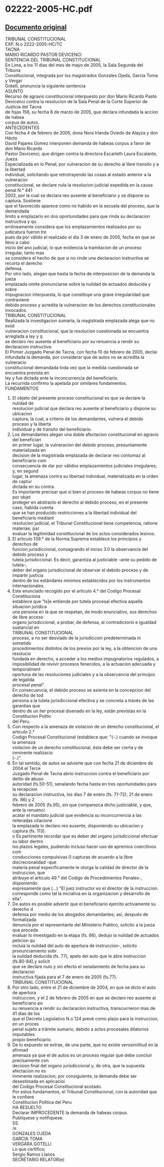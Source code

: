 
02222-2005-HC.pdf
=================
  
[Documento original](https://tc.gob.pe/jurisprudencia/2006/02222-2005-HC.pdf)  
---  
TRIBUNAL CONSTITUCIONAL  
EXP. N.o 2222-2005-HC/TC  
TACNA  
MARIO RICARDO PASTOR DEVICENCI  
SENTENCIA DEL TRIBUNAL CONSTITUCIONAL  
En Lima, a los 11 dias del mes de mayo de 2005, la Sala Segunda del Tribuna  
Constitucional, integrada por los magistrados Gonzales Ojeda, Garcia Toma y Vergar  
Gotelli, pronuncia la siguiente sentencia  
ASUNTO  
Recurso de agravio constitucional interpuesto por don Mario Ricardo Pasto  
Devicenci contra la resolucion de la Sala Penal de la Corte Superior de Justicia del Tacna  
de fojas 156, su fecha 8 de marzo de 2005, que declara infundada la accion de habea  
corpus de autos.  
ANTECEDENTES  
Con fecha 4 de febrero de 2005, dona Nora Irlanda Oviedo de Alayza y don Hécto  
David Pajares Gomez interponen demanda de habeas corpus a favor de don Mario Ricardo  
Pastor Devicenci, que dirigen contra la directora Escarleth Laura Escalante, Jueza  
Especializada en lo Penal, por vulneracion de su derecho al libre transito y a la libertad  
individual, solicitando que retrotrayendo las cosas al estado anterior a la vulneracior  
çonstitucional, se declare nula la resolucion judicial expedida en la causa penal N.° 441  
2002, por la cual se declara reo ausente al beneficiario y se dispone su captura. Sostiene  
que el favorecido aparece como no habido en la secuela del proceso, que la demandada  
limito a emplazarlo en dos oportunidades para que rinda su declaracion instructiva y qu  
errôneamente considera que los emplazamientos realizados por su judicatura fueron tre  
pues da por vâlido el realizado el dia 3 de enero de 2005, fecha en que se llevo a cabo  
inicio del ano judicial, lo que evidencia la tramitacion de un proceso irregular, tanto mas  
se considera el hecho de que si no rinde una declaracion instructiva se recorta el derecho  
defensa.  
Por otro lado, alegan que hasta la fecha de interposicion de la demanda la jueza  
emplazada omite pronunciarse sobre la nulidad de actuados deducida y sobre  
impugnacion interpuesta, lo que constituye una grave irregularidad que contraviene  
debido proceso y acredita la vulneracion de los derechos constitucionales invocados.  
TRIBUNAL CONSTITUCIONAL  
Realizada la investigacion sumaria, la magistrada emplazada alega que no exist  
vulneracion constitucional, que la resolucion cuestionada se encuentra arreglada a ley y q  
se declaro reo ausente al beneficiario por su renuencia a rendir su declaracion instructiva.  
El Primer Juzgado Penal de Tacna, con fecha 10 de febrero de 2005, declai  
infundada la demanda, por considerar que de autos no se acredita la vulneracio  
constitucional demandada toda vez que la medida cuestionada se encuentra prevista en  
ley y fue dictada ante la inconcurrencia del beneficiario.  
La recurrida confirmo la apelada por similares fundamentos.  
FUNDAMENTOS  
1. El objeto del presente proceso constitucional es que se declare la nulidad de  
resolucion judicial que declara reo ausente al beneficiario y dispone su ubicacion  
captura, la cual, a criterio de los demandantes, vulnera el debido proceso y la liberta  
individual y de transito del beneficiario.  
2. Los demandantes alegan una doble afectacion constitucional en agravio del beneficiari  
en primer lugar, la vulneracion del debido proceso, presuntamente materializada en  
decision de la magistrada emplazada de declarar reo contumaz al beneficiario com  
consecuencia de dar por vâlidos emplazamientos judiciales irregulares; y, en segund  
lugar, la amenaza contra su libertad individual, materializada en la orden de captur  
dictada en su contra.  
Es importante precisar que si bien el proceso de habeas corpus no tiene por objet  
proteger en abstracto el derecho al debido proceso, en el presente caso, habida cuenta  
que se han producido restricciones a la libertad individual del beneficiario mediant  
resolucion judicial, el Tribunal Constitucional tiene competencia, ratione materiae, par  
evaluar la legitimidad constitucional de los actos considerados lesivos.  
4. El articulo 139.° de la Norma Suprema establece los principios y derechos de  
funcion jurisdiccional, consagrando el inciso 3.0 la observancia del debido proceso y  
tutela jurisdiccional. Es decir, garantiza al justiciable -ante su pedido de tutela-,  
deber del organo jurisdiccional de observar el debido proceso y de impartir justicia  
dentro de los estândares minimos establecidos por los instrumentos internacionales.  
5. Este enunciado recogido por el articulo 4.° del Codigo Procesal Constituciona  
establece que "Is]e entiende por tutela procesal efectiva aquella situacion juridica  
una persona en la que se respetan, de modo enunciativo, sus derechos de libre acceso  
organo jurisdiccional, a probar, de defensa, al contradictorio e igualdad sustancial en  
TRIBUNAL CONSTITUCIONAL  
proceso, a no ser desviado de la jurisdiccion predeterminada ni sometido  
procedimientos distintos de los previos por la ley, a la obtencion de una resolucio  
fundada en derecho, a acceder a los medios impugnatorios regulados, a  
imposibilidad de revivir procesos fenecidos, a la actuacion adecuada y temporalment  
oportuna de las resoluciones judiciales y a la observancia del principio de legalida  
procesal penal".  
En consecuencia, el debido proceso se asienta en la concepcion del derecho de tod  
persona a la tutela jurisdiccional efectiva y se concreta a través de las garantias que  
dentro de un iter procesal disenado en la ley, estân previstas en la Constitucion Politic  
del Peru.  
6. Con respecto a la amenaza de violacion de un derecho constitucional, el articulo 2.°  
Codigo Procesal Constitucional (establece que: "(-.) cuando se invoque la amenaza  
violacion de un derecho constitucional, ésta debe ser cierta y de inminente realizacio  
(-.)".  
7. En tal sentido, de autos se advierte que con fecha 21 de diciembre de 2004 el Terce  
Juzgado Penal de Tacna abrio instruccion contra el beneficiario por delito de abuso  
autoridad (fs.50-51), senalando fecha hasta en tres oportunidades para la recepcion  
su declaracion instructiva, los dias 7 de enero (fs. 71-72), 21 de enero (fs. 86) y 2  
febrero de 2005 (fs.95), sin que comparezca dicho justiciable, y que, ante la renuenci  
acatar el mandato judicial que evidencia su inconcurrencia a las reiteradas citacione  
la emplazada lo declaro reo ausente, disponiendo su ubicacion y captura (fs. 113).  
o Es pertinente recordar que es deber del organo jurisdiccional efectuar su labor dentro  
los plazos legales, pudiendo incluso hacer uso de apremios coercitivos com  
conducciones compulsivas 0 capturas de acuerdo a la libre discrecionalidad -que  
materia penal especificamente le otorga la calidad de director de la instruccion, que  
atribuye el articulo 49.° del Codigo de Procedimientos Penales-, disponiendo  
expresamente que (...) "El juez instructor es el director de la instruccion.  
corresponde como tal la iniciativa en la organizacion y desarrollo de ella".  
9. De autos es posible advertir que el beneficiario ejercito activamente su derecho d  
defensa por medio de los abogados demandantes; asi, después de formalizada  
denuncia por el representante del Ministerio Publico, solicito a la jueza que proceda  
evaluar lo investigado en la etapa (fs. 66), dedujo la nulidad de actuados peticion qu  
incluia la nulidad del auto de apertura de instruccion-, solicito pronunciamiento sobr  
la nulidad deducida (fs. 77), apelo del auto que le abre instruccion (fs.80-84),y solicit  
que se declare nulo y sin efecto el senalamiento de fecha para su declaracioi  
instructiva fijada para el 7 de enero de 2005 (fs.77).  
TRIBUNAL CONSTITUCIONAL  
10. Por otro lado, entre el 21 de diciembre de 2004, en que se dicto el auto de apertura  
instruccion, y el 2 de febrero de 2005 en que se declaro reo ausente al beneficiario po  
su renuencia a rendir su declaracion instructiva, transcurrieron mas de 41 dias de los  
que el Decreto Legislativo N.o 124 prevé como plazo para la instruccion, en un proces  
penal sujeto a trâmite sumario, debido a actos procesales dilatorios imputables  
propio beneficiario.  
11. De lo expuesto se extrae, de una parte, que no existe verosimilitud en la afirmad  
amenaza ya que el de autos es un proceso regular que debe concluir precisamente con  
decision final del organo jurisdiccional y, de otra, que la supuesta afectacion no es  
inminente realizacion; por consiguiente, la demanda debe ser desestimada en aplicacioi  
del Codigo Procesal Constitucional acotado.  
Por estos fundamentos, el Tribunal Constitucional, con la autoridad que le confiere  
Constitucion Politica del Peru  
HA RESUELTO  
Declarar IMPROCEDENTE la demanda de habeas corpus.  
Publiquese y notifiquese.  
SS.  
/e  
GONZALES OJEDA  
GARCIA TOMA  
VERGARA GOTELLI  
Lo que certifico;  
Sergio Ramos Llanos  
SECRÉTARIO RELATOR(e)